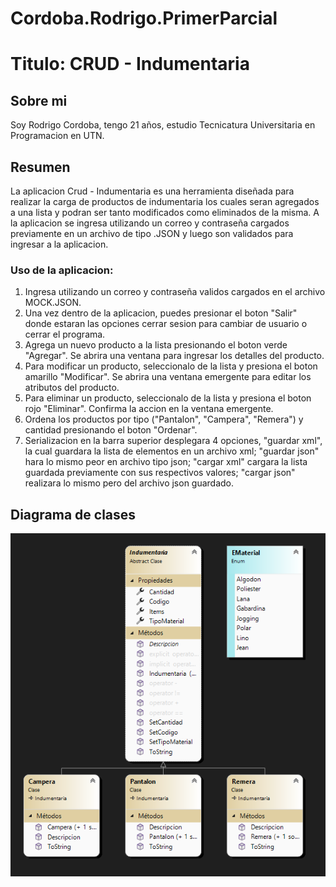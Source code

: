 # Cordoba.Rodrigo.PrimerParcial 

# Titulo: CRUD - Indumentaria

## Sobre mi
Soy Rodrigo Cordoba, tengo 21 años, estudio Tecnicatura Universitaria en Programacion en UTN.

## Resumen
La aplicacion Crud - Indumentaria es una herramienta diseñada para realizar la carga de productos de indumentaria los cuales seran agregados a una lista y podran ser tanto modificados como eliminados de la misma. A la aplicacion se ingresa utilizando un correo y contraseña cargados previamente en un archivo de tipo .JSON y luego son validados para ingresar a la aplicacion.

### Uso de la aplicacion:
1. Ingresa utilizando un correo y contraseña validos cargados en el archivo MOCK.JSON.
2. Una vez dentro de la aplicacion, puedes presionar el boton "Salir" donde estaran las opciones cerrar sesion para cambiar de usuario o cerrar el programa.
3. Agrega un nuevo producto a la lista presionando el boton verde "Agregar". Se abrira una ventana para ingresar los detalles del producto.
4. Para modificar un producto, seleccionalo de la lista y presiona el boton amarillo "Modificar". Se abrira una ventana emergente para editar los atributos del producto.
5. Para eliminar un producto, seleccionalo de la lista y presiona el boton rojo "Eliminar". Confirma la accion en la ventana emergente.
6. Ordena los productos por tipo ("Pantalon", "Campera", "Remera") y cantidad presionando el boton "Ordenar".
7. Serializacion en la barra superior desplegara 4 opciones, "guardar xml", la cual guardara la lista de elementos en un archivo xml; "guardar json" hara lo mismo peor en archivo tipo json; "cargar xml" cargara la lista guardada previamente con sus respectivos valores; "cargar json" realizara lo mismo pero del archivo json guardado.


## Diagrama de clases
![alt text](image-1.png)
